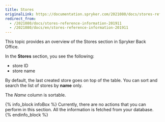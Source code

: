 ```yaml
---
title: Stores
originalLink: https://documentation.spryker.com/2021080/docs/stores-reference-information-201911
redirect_from:
  - /2021080/docs/stores-reference-information-201911
  - /2021080/docs/en/stores-reference-information-201911
---
```


This topic provides an overview of the Stores section in Spryker Back Office.

In the **Stores** section, you see the following:
* store ID
* store name

By default, the last created store goes on top of the table. You can sort and search the list of stores by **name** only.

The *Name* column is sortable.

{% info_block infoBox %}
Currently, there are no actions that you can perform in this section. All the information is fetched from your database.
{% endinfo_block %}


